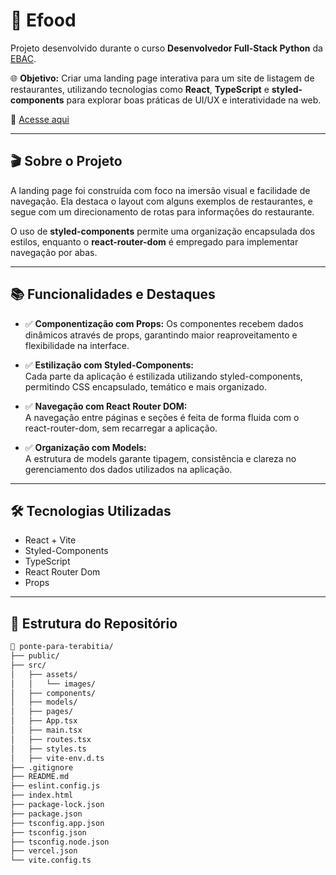 # 🌮 Efood

Projeto desenvolvido durante o curso **Desenvolvedor Full-Stack Python** da [EBAC](https://ebaconline.com.br/).

🌐 **Objetivo:** Criar uma landing page interativa para um site de listagem de restaurantes, utilizando tecnologias como **React**, **TypeScript** e **styled-components** para explorar boas práticas de UI/UX e interatividade na web.

📎 [Acesse aqui](https://efood-sodrac.vercel.app/)

---

## 🎬 Sobre o Projeto

A landing page foi construída com foco na imersão visual e facilidade de navegação. Ela destaca o layout com alguns exemplos de restaurantes, e segue com um direcionamento de rotas para informações do restaurante.

O uso de **styled-components** permite uma organização encapsulada dos estilos, enquanto o **react-router-dom** é empregado para implementar navegação por abas.

---

## 📚 Funcionalidades e Destaques

- ✅ **Componentização com Props:**
  Os componentes recebem dados dinâmicos através de props, garantindo maior reaproveitamento e flexibilidade na interface.

- ✅ **Estilização com Styled-Components:**  
  Cada parte da aplicação é estilizada utilizando styled-components, permitindo CSS encapsulado, temático e mais organizado.

- ✅ **Navegação com React Router DOM:**  
  A navegação entre páginas e seções é feita de forma fluida com o react-router-dom, sem recarregar a aplicação.

- ✅ **Organização com Models:**  
  A estrutura de models garante tipagem, consistência e clareza no gerenciamento dos dados utilizados na aplicação.

---

## 🛠️ Tecnologias Utilizadas

- React + Vite  
- Styled-Components   
- TypeScript      
- React Router Dom  
- Props

---

## 📁 Estrutura do Repositório

```bash
📂 ponte-para-terabitia/
├── public/
├── src/
│   ├── assets/
│   │   └── images/
│   ├── components/
│   ├── models/
│   ├── pages/
│   ├── App.tsx
│   ├── main.tsx
│   ├── routes.tsx
│   ├── styles.ts
│   ├── vite-env.d.ts
├── .gitignore
├── README.md
├── eslint.config.js
├── index.html
├── package-lock.json
├── package.json
├── tsconfig.app.json
├── tsconfig.json
├── tsconfig.node.json
├── vercel.json
└── vite.config.ts
